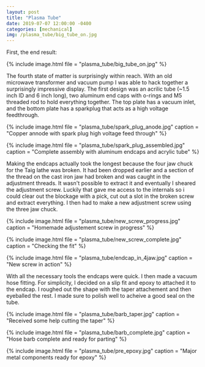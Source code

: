 ```yaml
---
layout: post
title: "Plasma Tube"
date: 2019-07-07 12:00:00 -0400
categories: [mechanical]
img: /plasma_tube/big_tube_on.jpg
---
```


First, the end result:

{% include image.html
file = "plasma_tube/big_tube_on.jpg"
%}

The fourth state of matter is surprisingly within reach. With an old microwave transformer and vacuum pump I was able to hack together a surprisingly impressive display. The first design was an acrilic tube (~1.5 inch ID and 6 inch long), two aluminum end caps with o-rings and M5 threaded rod to hold everything together. The top plate has a vacuum inlet, and the bottom plate has a sparkplug that acts as a high voltage feedthrough.

{% include image.html
file = "plasma_tube/spark_plug_anode.jpg"
caption = "Copper annode with spark plug high voltage feed through"
%}

{% include image.html
    file = "plasma_tube/spark_plug_assembled.jpg"
    caption = "Complete assembly with aluminum endcaps and acrylic tube"
%}

Making the endcaps actually took the longest because the four jaw chuck for the Taig lathe was broken. It had been dropped earlier and a section of the thread on the cast iron jaw had broken and was caught in the adjustment threads. It wasn't possible to extract it and eventually I sheared the adjustment screw. Luckily that gave me access to the internals so i could clear out the blockage with a pick, cut out a slot in the broken screw and extract everything. I then had to make a new adjustment screw using the three jaw chuck.

{% include image.html
    file = "plasma_tube/new_screw_progress.jpg"
    caption = "Homemade adjustement screw in progress"
%}

{% include image.html
    file = "plasma_tube/new_screw_complete.jpg"
    caption = "Checking the fit"
%}

{% include image.html
    file = "plasma_tube/endcap_in_4jaw.jpg"
    caption = "New screw in action"
%}

With all the necessary tools the endcaps were quick. I then made a vacuum hose fitting. For simplicity, I decided on a slip fit and epoxy to attached it to the endcap. I roughed out the shape with the taper attachement and then eyeballed the rest. I made sure to polish well to acheive a good seal on the tube.

{% include image.html
    file = "plasma_tube/barb_taper.jpg"
    caption = "Received some help cutting the taper"
%}

{% include image.html
    file = "plasma_tube/barb_complete.jpg"
    caption = "Hose barb complete and ready for parting"
%}

{% include image.html
    file = "plasma_tube/pre_epoxy.jpg"
    caption = "Major metal components ready for epoxy"
%}
